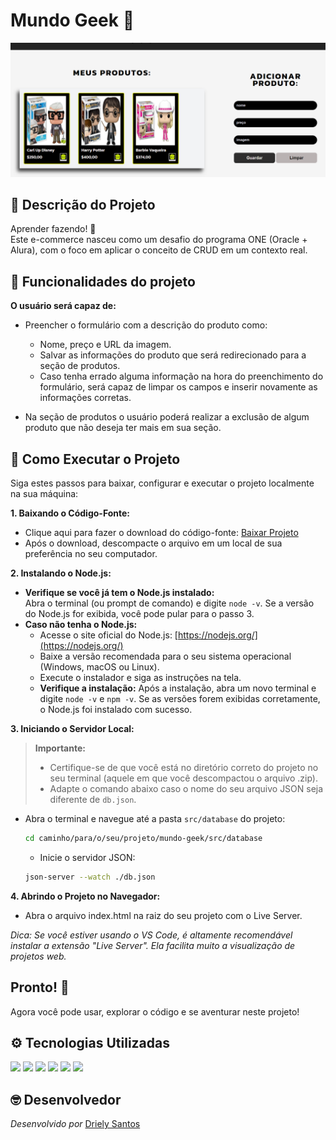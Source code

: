 # Mundo Geek 👾
<img src="./src/imagens/prtsc.png">

## 🔗 Descrição do Projeto

Aprender fazendo! 🚀<br>
Este e-commerce nasceu como um desafio do programa ONE (Oracle + Alura), com o foco em aplicar o conceito de CRUD em um contexto real.

## 🔧 Funcionalidades do projeto
**O usuário será capaz de:**<br>
 - Preencher o formulário com a descrição do produto como: <br>
     - Nome, preço e URL da imagem.
     - Salvar as informações do produto que será redirecionado para a seção de produtos.
     - Caso tenha errado alguma informação na hora do preenchimento do formulário, será capaz de limpar os campos e inserir novamente as informações corretas.

- Na seção de produtos o usuário poderá realizar a exclusão de algum produto que não deseja ter mais em sua seção.

     
## 📁 Como Executar o Projeto

Siga estes passos para baixar, configurar e executar o projeto localmente na sua máquina:

**1. Baixando o Código-Fonte:**

- Clique aqui para fazer o download do código-fonte: [Baixar Projeto](https://github.com/DrielySantos/mundo-geek/archive/refs/heads/main.zip)
- Após o download, descompacte o arquivo em um local de sua preferência no seu computador.

**2. Instalando o Node.js:**

- **Verifique se você já tem o Node.js instalado:**<br>
Abra o terminal (ou prompt de comando) e digite `node -v`. Se a versão do Node.js for exibida, você pode pular para o passo 3.
- **Caso não tenha o Node.js:**
    - Acesse o site oficial do Node.js: [https://nodejs.org/](https://nodejs.org/)
    - Baixe a versão recomendada para o seu sistema operacional (Windows, macOS ou Linux).
    - Execute o instalador e siga as instruções na tela.
    - **Verifique a instalação:** Após a instalação, abra um novo terminal e digite `node -v` e `npm -v`. Se as versões forem exibidas corretamente, o Node.js foi instalado com sucesso.

**3. Iniciando o Servidor Local:**

> **Importante:**  
> * Certifique-se de que você está no diretório correto do projeto no seu terminal (aquele em que você descompactou o arquivo .zip).
> * Adapte o comando abaixo caso o nome do seu arquivo JSON seja diferente de `db.json`.

- Abra o terminal e navegue até a pasta `src/database` do projeto:
  ```bash
  cd caminho/para/o/seu/projeto/mundo-geek/src/database 
  ```
  - Inicie o servidor JSON:
  ```bash
  json-server --watch ./db.json
  ```
  
**4. Abrindo o Projeto no Navegador:**

- Abra o arquivo index.html na raiz do seu projeto com o Live Server.

*Dica: Se você estiver usando o VS Code, é altamente recomendável instalar a extensão "Live Server". Ela facilita muito a visualização de projetos web.*

## Pronto! 🎉<br>
Agora você pode usar, explorar o código e se aventurar neste projeto!

## ⚙️ Tecnologias Utilizadas

<img src="https://img.shields.io/badge/HTML5-E34F26?style=for-the-badge&logo=html5&logoColor=white">
<img src="https://img.shields.io/badge/CSS3-1572B6?style=for-the-badge&logo=css3&logoColor=white">
<img src="https://img.shields.io/badge/JavaScript-323330?style=for-the-badge&logo=javascript&logoColor=F7DF1E">
<img src="https://img.shields.io/badge/jQuery-0769AD?style=for-the-badge&logo=jquery&logoColor=white">
<img src="https://img.shields.io/badge/Node%20js-339933?style=for-the-badge&logo=nodedotjs&logoColor=white">
<img src="https://img.shields.io/badge/Figma-F24E1E?style=for-the-badge&logo=figma&logoColor=white">




## 🤓 Desenvolvedor
*Desenvolvido por* [Driely Santos](https://www.linkedin.com/in/drielysantos/)
